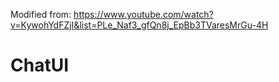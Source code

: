 
Modified from: https://www.youtube.com/watch?v=KywohYdFZjI&list=PLe_Naf3_gfQn8j_EpBb3TVaresMrGu-4H

# ChatUI